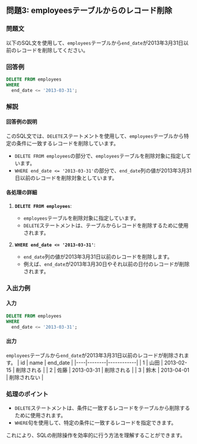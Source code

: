 
## 問題3: employeesテーブルからのレコード削除

### 問題文
以下のSQL文を使用して、`employees`テーブルから`end_date`が2013年3月31日以前のレコードを削除してください。

### 回答例
```sql
DELETE FROM employees
WHERE
  end_date <= '2013-03-31';
```

### 解説

#### 回答例の説明
このSQL文では、`DELETE`ステートメントを使用して、`employees`テーブルから特定の条件に一致するレコードを削除しています。

- `DELETE FROM employees`の部分で、`employees`テーブルを削除対象に指定しています。
- `WHERE end_date <= '2013-03-31'`の部分で、`end_date`列の値が2013年3月31日以前のレコードを削除対象としています。

#### 各処理の詳細

1. **`DELETE FROM employees`**:
   - `employees`テーブルを削除対象に指定しています。
   - `DELETE`ステートメントは、テーブルからレコードを削除するために使用されます。

2. **`WHERE end_date <= '2013-03-31'`**:
   - `end_date`列の値が2013年3月31日以前のレコードを削除します。
   - 例えば、`end_date`が2013年3月30日やそれ以前の日付のレコードが削除されます。

### 入出力例

#### 入力
```sql
DELETE FROM employees
WHERE
  end_date <= '2013-03-31';
```

#### 出力
`employees`テーブルから`end_date`が2013年3月31日以前のレコードが削除されます。
| id | name   | end_date   |
|----|--------|------------|
| 1  | 山田   | 2013-02-15 | 削除される |
| 2  | 佐藤   | 2013-03-31 | 削除される |
| 3  | 鈴木   | 2013-04-01 | 削除されない |

### 処理のポイント
- `DELETE`ステートメントは、条件に一致するレコードをテーブルから削除するために使用されます。
- `WHERE`句を使用して、特定の条件に一致するレコードを指定できます。

これにより、SQLの削除操作を効率的に行う方法を理解することができます。
